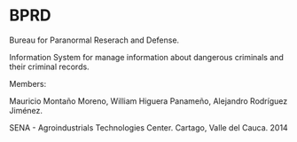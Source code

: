 # BPRD

Bureau for Paranormal Reserach and Defense.

Information System for manage information about dangerous criminals and their criminal records. 


Members:

Mauricio Montaño Moreno,
William Higuera Panameño,
Alejandro Rodríguez Jiménez.


SENA - Agroindustrials Technologies Center.
Cartago, Valle del Cauca.
2014
